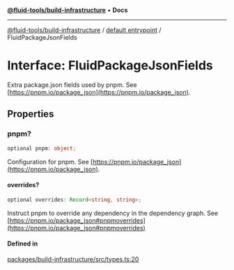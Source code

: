 [**@fluid-tools/build-infrastructure**](../../README.md) • **Docs**

***

[@fluid-tools/build-infrastructure](../../README.md) / [default entrypoint](../README.md) / FluidPackageJsonFields

# Interface: FluidPackageJsonFields

Extra package.json fields used by pnpm.
See [https://pnpm.io/package_json](https://pnpm.io/package_json).

## Properties

### pnpm?

```ts
optional pnpm: object;
```

Configuration for pnpm.
See [https://pnpm.io/package_json](https://pnpm.io/package_json).

#### overrides?

```ts
optional overrides: Record<string, string>;
```

Instruct pnpm to override any dependency in the dependency graph.
See [https://pnpm.io/package_json#pnpmoverrides](https://pnpm.io/package_json#pnpmoverrides)

#### Defined in

[packages/build-infrastructure/src/types.ts:20](https://github.com/microsoft/FluidFramework/blob/main/build-tools/packages/build-infrastructure/src/types.ts#L20)
